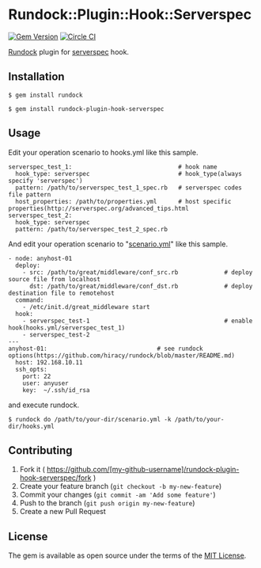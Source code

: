 # Rundock::Plugin::Hook::Serverspec
[![Gem Version](https://badge.fury.io/rb/rundock-plugin-hook-serverspec.svg)](http://badge.fury.io/rb/rundock-plugin-hook-serverspec) [![Circle CI](https://circleci.com/gh/hiracy/rundock-plugin-hook-serverspec/tree/master.png?style=shield)](https://circleci.com/gh/hiracy/rundock-plugin-hook-serverspec/tree/master)

[Rundock](https://github.com/hiracy/rundock) plugin for [serverspec](http://serverspec.org) hook.

## Installation

```
$ gem install rundock
```

```
$ gem install rundock-plugin-hook-serverspec
```

## Usage

Edit your operation scenario to hooks.yml like this sample.

```
serverspec_test_1:                              # hook name
  hook_type: serverspec                         # hook_type(always specify 'serverspec')
  pattern: /path/to/serverspec_test_1_spec.rb   # serverspec codes file pattern
  host_properties: /path/to/properties.yml      # host specific properties(http://serverspec.org/advanced_tips.html
serverspec_test_2:
  hook_type: serverspec
  pattern: /path/to/serverspec_test_2_spec.rb
```

And edit your operation scenario to "[scenario.yml](https://github.com/hiracy/rundock/blob/master/scenario_sample.yml)" like this sample.

```
- node: anyhost-01
  deploy:
    - src: /path/to/great/middleware/conf_src.rb             # deploy source file from localhost
      dst: /path/to/great/middleware/conf_dst.rb             # deploy destination file to remotehost
  command:
    - /etc/init.d/great_middleware start
  hook:
    - serverspec_test-1                                      # enable hook(hooks.yml/serverspec_test_1)
    - serverspec_test-2
---
anyhost-01:                               # see rundock options(https://github.com/hiracy/rundock/blob/master/README.md)
  host: 192.168.10.11
  ssh_opts:
    port: 22
    user: anyuser
    key:  ~/.ssh/id_rsa
```

and execute rundock.

    $ rundock do /path/to/your-dir/scenario.yml -k /path/to/your-dir/hooks.yml

## Contributing

1. Fork it ( https://github.com/[my-github-username]/rundock-plugin-hook-serverspec/fork )
2. Create your feature branch (`git checkout -b my-new-feature`)
3. Commit your changes (`git commit -am 'Add some feature'`)
4. Push to the branch (`git push origin my-new-feature`)
5. Create a new Pull Request

## License

The gem is available as open source under the terms of the [MIT License](http://opensource.org/licenses/MIT).

